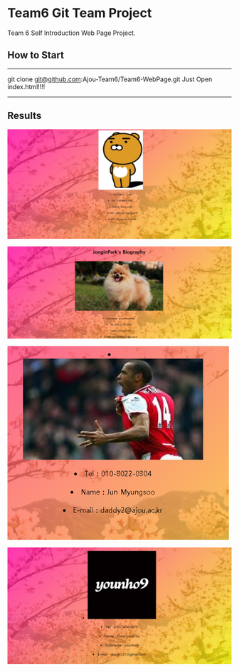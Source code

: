 # Team6 Git Team Project

Team 6 Self Introduction Web Page Project.

## How to Start

****************
git clone git@github.com:Ajou-Team6/Team6-WebPage.git
Just Open index.html!!!!
****************

## Results

![1](https://raw.githubusercontent.com/Ajou-Team6/Team6-WebPage/master/results/1.JPG)

![2](https://raw.githubusercontent.com/Ajou-Team6/Team6-WebPage/master/results/2.png)

![3](https://raw.githubusercontent.com/Ajou-Team6/Team6-WebPage/master/results/3.png)

![4](https://raw.githubusercontent.com/Ajou-Team6/Team6-WebPage/master/results/4.PNG)
